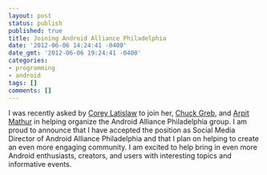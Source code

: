 ```yaml
---
layout: post
status: publish
published: true
title: Joining Android Alliance Philadelphia
date: '2012-06-06 14:24:41 -0400'
date_gmt: '2012-06-06 19:24:41 -0400'
categories:
- programming
- android
tags: []
comments: []
---
```

I was recently asked by [Corey Latislaw](http://coreylatislaw.com) to join her, [Chuck Greb](http://ecgreb.com), and [Arpit Mathur](http://arpitonline.com/) in helping organize the Android Alliance Philadelphia group. I am proud to announce that I have accepted the position as Social Media Director of Android Alliance Philadelphia and that I plan on helping to create an even more engaging community. I am excited to help bring in even more Android enthusiasts, creators, and users with interesting topics and informative events.
